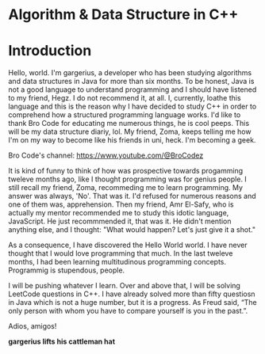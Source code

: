 # Algorithm &amp; Data Structure in C++

# Introduction

Hello, world. I'm gargerius, a developer who has been studying algorithms and data structures in Java for more than six months. To be honest, Java is not a good language to understand programming and I should have listened to my friend, Hegz. I do not recommend it, at all. I, currently, loathe this language and this is the reason why I have decided to study C++ in order to comprehend how a structured programming language works. I'd like to thank Bro Code for educating me numerous things, he is cool peeps. This will be my data structure diariy, lol. My friend, Zoma, keeps telling me how I'm on my way to become like his friends in uni, heck. I'm becoming a geek. 

Bro Code's channel: 
https://www.youtube.com/@BroCodez


It is kind of funny to think of how was prospective towards progamming tweleve months ago, like I thought programming was for genius people. I still recall my friend, Zoma, recommeding me to learn programming. My answer was always, 'No'. That was it. I'd refused for numerous reasons and one of them was, apprehension. Then my friend, Amr El-Safy, who is actually my mentor recommended me to study this idotic language, JavaScript. He just recommmended it, that was it. He didn't mention anything else, and I thought: "What would happen? Let's just give it a shot." 

As a consequence, I have discovered the Hello World world. I have never thought that I would love programming that much. In the last tweleve months, I had been learning multitudinous programming concepts. Programmig is stupendous, people. 


I will be pushing whatever I learn. Over and above that, I will be solving LeetCode questions in C++. I have already solved more than fifty questiosn in Java which is not a huge number, but it is a progress. As Freud said, “The only person with whom you have to compare yourself is you in the past.”. 


Adios, amigos!

**gargerius lifts his cattleman hat** 




